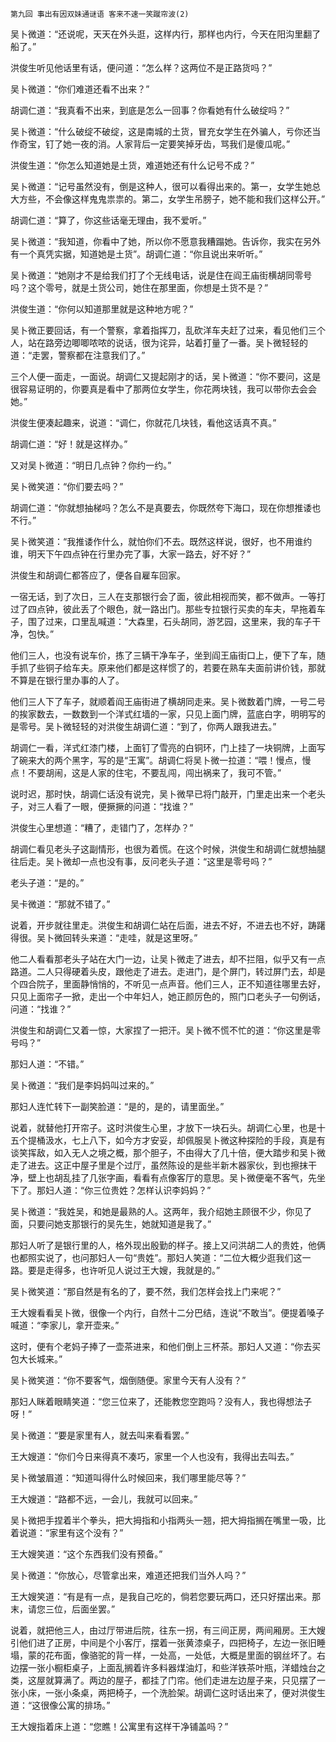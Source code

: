     第九回 事出有因双妹通谜语 客来不速一笑蹴帘波(2) 

   吴卜微道：“还说呢，天天在外头逛，这样内行，那样也内行，今天在阳沟里翻了船了。”

   洪俊生听见他话里有话，便问道：“怎么样？这两位不是正路货吗？”

   吴卜微道：“你们难道还看不出来？”

   胡调仁道：“我真看不出来，到底是怎么一回事？你看她有什么破绽吗？”

   吴卜微道：“什么破绽不破绽，这是南城的土货，冒充女学生在外骗人，亏你还当作奇宝，钉了她一夜的消。人家背后一定要笑掉牙齿，骂我们是傻瓜呢。”

   洪俊生道：“你怎么知道她是土货，难道她还有什么记号不成？”

   吴卜微道：“记号虽然没有，倒是这种人，很可以看得出来的。第一，女学生她总大方些，不会像这样鬼鬼祟祟的。第二，女学生吊膀子，她不能和我们这样公开。”

   胡调仁道：“算了，你这些话毫无理由，我不爱听。”

   吴卜微道：“我知道，你看中了她，所以你不愿意我糟蹋她。告诉你，我实在另外有一个真凭实据，知道她是土货”。胡调仁道：“你且说出来听听。”

   吴卜微道：“她刚才不是给我们打了个无线电话，说是住在阎王庙街横胡同零号吗？这个零号，就是土货公司，她住在那里面，你想是土货不是？”

   洪俊生道：“你何以知道那里就是这种地方呢？”

   吴卜微正要回话，有一个警察，拿着指挥刀，乱砍洋车夫赶了过来，看见他们三个人，站在路旁边唧唧哝哝的说话，很为诧异，站着打量了一番。吴卜微轻轻的道：“走罢，警察都在注意我们了。”

   三个人便一面走，一面说。胡调仁又提起刚才的话，吴卜微道：“你不要问，这是很容易证明的，你要真是看中了那两位女学生，你花两块钱，我可以带你去会会她。”

   洪俊生便凑起趣来，说道：“调仁，你就花几块钱，看他这话真不真。”

   胡调仁道：“好！就是这样办。”

   又对吴卜微道：“明日几点钟？你约一约。”

   吴卜微笑道：“你们要去吗？”

   胡调仁道：“你就想抽梯吗？怎么不是真要去，你既然夸下海口，现在你想推诿也不行。”

   吴卜微笑道：“我推诿作什么，就怕你们不去。既然这样说，很好，也不用谁约谁，明天下午四点钟在行里办完了事，大家一路去，好不好？”

   洪俊生和胡调仁都答应了，便各自雇车回家。

   一宿无话，到了次日，三人在支那银行会了面，彼此相视而笑，都不做声。一等打过了四点钟，彼此丢了个眼色，就一路出门。那些专拉银行买卖的车夫，早拖着车子，围了过来，口里乱喊道：“大森里，石头胡同，游艺园，这里来，我的车子干净，包快。”

   他们三人，也没有说车价，拣了三辆干净车子，坐到阎王庙街口上，便下了车，随手抓了些铜子给车夫。原来他们都是这样惯了的，若要在熟车夫面前讲价钱，那就不算是在银行里办事的人了。

   他们三人下了车子，就顺着阎王庙街进了横胡同走来。吴卜微数着门牌，一号二号的挨家数去，一数数到一个洋式红墙的一家，只见上面门牌，蓝底白字，明明写的是零号。吴卜微轻轻的对洪俊生胡调仁道：“到了，你两人跟我进去。”

   胡调仁一看，洋式红漆门楼，上面钉了雪亮的白铜环，门上挂了一块铜牌，上面写了碗来大的两个黑字，写的是“王寓”。胡调仁将吴卜微一拉道：“喂！慢点，慢点！不要胡闹，这是人家的住宅，不要乱闯，闯出祸来了，我可不管。”

   说时迟，那时快，胡调仁话没有说完，吴卜微早已将门敲开，门里走出来一个老头子，对三人看了一眼，便撅撅的问道：“找谁？”

   洪俊生心里想道：“糟了，走错门了，怎样办？”

   胡调仁看见老头子这副情形，也很为着慌。在这个时候，洪俊生和胡调仁就想抽腿往后走。吴卜微却一点也没有事，反问老头子道：“这里是零号吗？”

   老头子道：“是的。”

   吴卡微道：“那就不错了。”

   说着，开步就往里走。洪俊生和胡调仁站在后面，进去不好，不进去也不好，踌躇得很。吴卜微回转头来道：“走哇，就是这里呀。”

   他二人看看那老头子站在大门一边，让吴卜微走了进去，却不拦阻，似乎又有一点路道。二人只得硬着头皮，跟他走了进去。走进门，是个屏门，转过屏门去，却是个四合院子，里面静悄悄的，不听见一点声音。他们三人，正不知道往哪里去好，只见上面帘子一掀，走出一个中年妇人，她正颜厉色的，照门口老头子一句例话，问道：“找谁？”

   洪俊生和胡调仁又着一惊，大家捏了一把汗。吴卜微不慌不忙的道：“你这里是零号吗？”

   那妇人道：“不错。”

   吴卜微道：“我们是李妈妈叫过来的。”

   那妇人连忙转下一副笑脸道：“是的，是的，请里面坐。”

   说着，就替他打开帘子。这时洪俊生心里，才放下一块石头。胡调仁心里，也是十五个提桶汲水，七上八下，如今方才安妥，却佩服吴卜微这种探险的手段，真是有谈笑挥敌，如入无人之境之概，那个胆子，不由得大了几十倍，便大踏步和吴卜微走了进去。这正中屋子里是个过厅，虽然陈设的是些半新木器家伙，到也擦抹干净，壁上也胡乱挂了几张字画，看看有点像客厅的意思。吴卜微便毫不客气，先坐下了。那妇人道：“你三位贵姓？怎样认识李妈妈？”

   吴卜微道：“我姓吴，和她是最熟的人。这两年，我介绍她主顾很不少，你见了面，只要问她支那银行的吴先生，她就知道是我了。”

   那妇人听了是银行里的人，格外现出殷勤的样子。接上又问洪胡二人的贵姓，他俩也都照实说了，也问那妇人一句“贵姓”。那妇人笑道：“二位大概少逛我们这一路。要是走得多，也许听见人说过王大嫂，我就是的。”

   吴卜微笑道：“那自然是有名的了，要不然，我们怎样会找上门来呢？”

   王大嫂看看吴卜微，很像一个内行，自然十二分巴结，连说“不敢当”。便提着嗓子喊道：“李家儿，拿开壶来。”

   这时，便有个老妈子捧了一壶茶进来，和他们倒上三杯茶。那妇人又道：“你去买包大长城来。”

   吴卜微笑道：“你不要客气，烟倒随便。家里今天有人没有？”

   那妇人眯着眼睛笑道：“您三位来了，还能教您空跑吗？没有人，我也得想法子呀！”

   吴卜微道：“要是家里有人，就去叫来看看罢。”

   王大嫂道：“你们今日来得真不凑巧，家里一个人也没有，我得出去叫去。”

   吴卜微皱眉道：“知道叫得什么时候回来，我们哪里能尽等？”

   王大嫂道：“路都不远，一会儿，我就可以回来。”

   吴卜微把手捏着半个拳头，把大拇指和小指两头一翘，把大拇指搁在嘴里一吸，比着说道：“家里有这个没有？”

   王大嫂笑道：“这个东西我们没有预备。”

   吴卜微道：“你放心，尽管拿出来，难道还把我们当外人吗？”

   王大嫂笑道：“有是有一点，是我自己吃的，倘若您要玩两口，还只好摆出来。那末，请您三位，后面坐罢。”

   说着，就把他三人，由过厅带进后院，往东一拐，有三间正房，两间厢房。王大嫂引他们进了正房，中间是个小客厅，摆着一张黄漆桌子，四把椅子，左边一张旧睡塌，蒙的花布面，像骆驼的背一样，一处高，一处低，大概是里面的钢丝坏了。右边摆一张小橱柜桌子，上面乱搁着许多料器煤油灯，和些洋铁茶叶瓶，洋蜡烛台之类，这屋就算满了。两边的屋子，都挂了门帘。他们走进左边屋子来，只见摆了一张小床，一张小条桌，两把椅子，一个洗脸架。胡调仁这时话出来了，便对洪俊生道：“这很像公寓的排场。”

   王大嫂指着床上道：“您瞧！公寓里有这样干净铺盖吗？”

